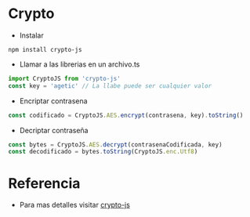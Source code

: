 # Crypto
- Instalar
```console
npm install crypto-js
```
- Llamar a las librerias en un archivo.ts
```ts
import CryptoJS from 'crypto-js'
const key = 'agetic' // La llabe puede ser cualquier valor
```
- Encriptar contrasena
```ts
const codificado = CryptoJS.AES.encrypt(contrasena, key).toString()
```
- Decriptar contraseña
```ts
const bytes = CryptoJS.AES.decrypt(contrasenaCodificada, key)
const decodificado = bytes.toString(CryptoJS.enc.Utf8)
```
# Referencia
- Para mas detalles visitar [crypto-js](https://www.npmjs.com/package/crypto-js)

